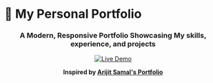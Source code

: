 # 🌟 My Personal Portfolio

<div align="center">

### A Modern, Responsive Portfolio Showcasing My skills, experience, and projects

[![Live Demo](https://img.shields.io/badge/🌐_Live_Demo-Visit_Portfolio-2ea44f?style=for-the-badge)](https://kamrulkonok.github.io/portfolio/)

</div>

<div align="center">

**Inspired by [Arijit Samal's Portfolio](https://github.com/1-ARIjitS/portfolio)**

</div>
